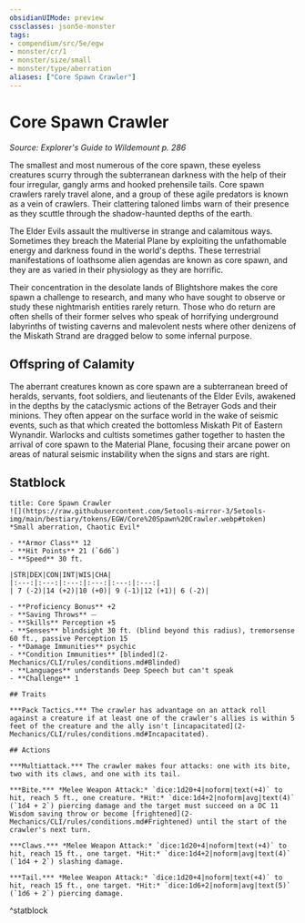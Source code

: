```yaml
---
obsidianUIMode: preview
cssclasses: json5e-monster
tags:
- compendium/src/5e/egw
- monster/cr/1
- monster/size/small
- monster/type/aberration
aliases: ["Core Spawn Crawler"]
---
```

# Core Spawn Crawler
*Source: Explorer's Guide to Wildemount p. 286*  

The smallest and most numerous of the core spawn, these eyeless creatures scurry through the subterranean darkness with the help of their four irregular, gangly arms and hooked prehensile tails. Core spawn crawlers rarely travel alone, and a group of these agile predators is known as a vein of crawlers. Their clattering taloned limbs warn of their presence as they scuttle through the shadow-haunted depths of the earth.

The Elder Evils assault the multiverse in strange and calamitous ways. Sometimes they breach the Material Plane by exploiting the unfathomable energy and darkness found in the world's depths. These terrestrial manifestations of loathsome alien agendas are known as core spawn, and they are as varied in their physiology as they are horrific.

Their concentration in the desolate lands of Blightshore makes the core spawn a challenge to research, and many who have sought to observe or study these nightmarish entities rarely return. Those who do return are often shells of their former selves who speak of horrifying underground labyrinths of twisting caverns and malevolent nests where other denizens of the Miskath Strand are dragged below to some infernal purpose.

## Offspring of Calamity

The aberrant creatures known as core spawn are a subterranean breed of heralds, servants, foot soldiers, and lieutenants of the Elder Evils, awakened in the depths by the cataclysmic actions of the Betrayer Gods and their minions. They often appear on the surface world in the wake of seismic events, such as that which created the bottomless Miskath Pit of Eastern Wynandir. Warlocks and cultists sometimes gather together to hasten the arrival of core spawn to the Material Plane, focusing their arcane power on areas of natural seismic instability when the signs and stars are right.

## Statblock

```ad-statblock
title: Core Spawn Crawler
![](https://raw.githubusercontent.com/5etools-mirror-3/5etools-img/main/bestiary/tokens/EGW/Core%20Spawn%20Crawler.webp#token)
*Small aberration, Chaotic Evil*

- **Armor Class** 12
- **Hit Points** 21 (`6d6`)
- **Speed** 30 ft.

|STR|DEX|CON|INT|WIS|CHA|
|:---:|:---:|:---:|:---:|:---:|:---:|
| 7 (-2)|14 (+2)|10 (+0)| 9 (-1)|12 (+1)| 6 (-2)|

- **Proficiency Bonus** +2
- **Saving Throws** ⏤
- **Skills** Perception +5
- **Senses** blindsight 30 ft. (blind beyond this radius), tremorsense 60 ft., passive Perception 15
- **Damage Immunities** psychic
- **Condition Immunities** [blinded](2-Mechanics/CLI/rules/conditions.md#Blinded)
- **Languages** understands Deep Speech but can't speak
- **Challenge** 1

## Traits

***Pack Tactics.*** The crawler has advantage on an attack roll against a creature if at least one of the crawler's allies is within 5 feet of the creature and the ally isn't [incapacitated](2-Mechanics/CLI/rules/conditions.md#Incapacitated).

## Actions

***Multiattack.*** The crawler makes four attacks: one with its bite, two with its claws, and one with its tail.

***Bite.*** *Melee Weapon Attack:* `dice:1d20+4|noform|text(+4)` to hit, reach 5 ft., one creature. *Hit:* `dice:1d4+2|noform|avg|text(4)` (`1d4 + 2`) piercing damage and the target must succeed on a DC 11 Wisdom saving throw or become [frightened](2-Mechanics/CLI/rules/conditions.md#Frightened) until the start of the crawler's next turn.

***Claws.*** *Melee Weapon Attack:* `dice:1d20+4|noform|text(+4)` to hit, reach 15 ft., one target. *Hit:* `dice:1d4+2|noform|avg|text(4)` (`1d4 + 2`) slashing damage.

***Tail.*** *Melee Weapon Attack:* `dice:1d20+4|noform|text(+4)` to hit, reach 15 ft., one target. *Hit:* `dice:1d6+2|noform|avg|text(5)` (`1d6 + 2`) piercing damage.
```
^statblock